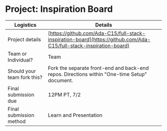 # Project: Inspiration Board

| Logistics                   | Details                                                                                                            |
| --------------------------- | ------------------------------------------------------------------------------------------------------------------ |
| Project details             | [https://github.com/Ada-C15/full-stack-inspiration-board](https://github.com/Ada-C15/full-stack-inspiration-board) |
| Team or Individual?         | Team                                                                                                               |
| Should your team fork this? | Fork the separate front-end and back-end repos. Directions within "One-time Setup" document.                       |
| Final submission due        | 12PM PT, 7/2                                                                                                        |
| Final submission method     | Learn and Presentation                                                                                             |
